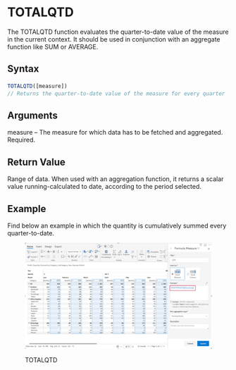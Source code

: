 # TOTALQTD

The TOTALQTD function evaluates the quarter-to-date value of the measure in the current context. It should be used in conjunction with an aggregate function like SUM or AVERAGE.&#x20;

## Syntax

```javascript
TOTALQTD([measure])
// Returns the quarter-to-date value of the measure for every quarter
```

## Arguments

measure – The measure for which data has to be fetched and aggregated. Required.

## Return Value

Range of data. When used with an aggregation function, it returns a scalar value running-calculated to date, according to the period selected.

## Example

Find below an example in which the quantity is cumulatively summed every quarter-to-date.

<figure><img src="../../.gitbook/assets/image (10) (1).png" alt=""><figcaption><p>TOTALQTD</p></figcaption></figure>
